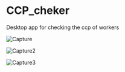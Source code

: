 # CCP_cheker
Desktop app for checking the ccp of workers


![Capture](https://user-images.githubusercontent.com/30577764/222967152-8c1967a4-6291-4436-8935-7b3482f35912.PNG)

![Capture2](https://user-images.githubusercontent.com/30577764/222967155-deb3bfe8-0b27-4359-8500-47478cce6b5d.PNG)

![Capture3](https://user-images.githubusercontent.com/30577764/222967161-ff1310af-a6ef-4ad7-a418-ef83257bd51c.PNG)
